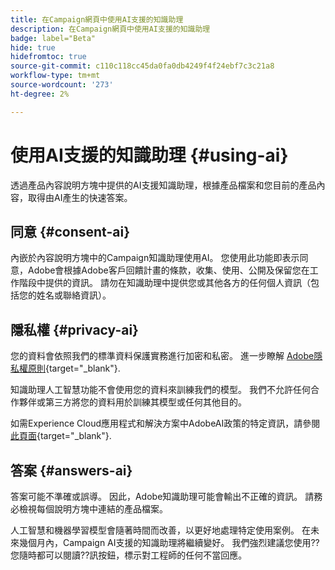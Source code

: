```yaml
---
title: 在Campaign網頁中使用AI支援的知識助理
description: 在Campaign網頁中使用AI支援的知識助理
badge: label="Beta"
hide: true
hidefromtoc: true
source-git-commit: c110c118cc45da0fa0db4249f4f24ebf7c3c21a8
workflow-type: tm+mt
source-wordcount: '273'
ht-degree: 2%

---
```


# 使用AI支援的知識助理 {#using-ai}

透過產品內容說明方塊中提供的AI支援知識助理，根據產品檔案和您目前的產品內容，取得由AI產生的快速答案。

## 同意 {#consent-ai}

內嵌於內容說明方塊中的Campaign知識助理使用AI。 您使用此功能即表示同意，Adobe會根據Adobe客戶回饋計畫的條款，收集、使用、公開及保留您在工作階段中提供的資訊。 請勿在知識助理中提供您或其他各方的任何個人資訊（包括您的姓名或聯絡資訊）。

## 隱私權 {#privacy-ai}

您的資料會依照我們的標準資料保護實務進行加密和私密。 進一步瞭解 [Adobe隱私權原則](https://www.adobe.com/tw/privacy/policy.html){target="_blank"}.

知識助理人工智慧功能不會使用您的資料來訓練我們的模型。 我們不允許任何合作夥伴或第三方將您的資料用於訓練其模型或任何其他目的。

如需Experience Cloud應用程式和解決方案中AdobeAI政策的特定資訊，請參閱 [此頁面](https://business.adobe.com/products/sensei/adobe-sensei.html){target="_blank"}.

## 答案 {#answers-ai}

答案可能不準確或誤導。 因此，Adobe知識助理可能會輸出不正確的資訊。 請務必檢視每個說明方塊中連結的產品檔案。

人工智慧和機器學習模型會隨著時間而改善，以更好地處理特定使用案例。 在未來幾個月內，Campaign AI支援的知識助理將繼續變好。 我們強烈建議您使用??您隨時都可以閱讀??訊按鈕，標示對工程師的任何不當回應。



